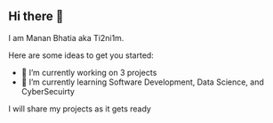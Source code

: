 ## Hi there 👋

I am Manan Bhatia aka Ti2ni1m. 

Here are some ideas to get you started:

- 🔭 I’m currently working on 3 projects
- 🌱 I’m currently learning Software Development, Data Science, and CyberSecuirty

I will share my projects as it gets ready
